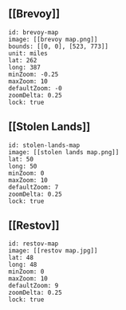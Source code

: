 ## [[Brevoy]]
```leaflet
id: brevoy-map
image: [[brevoy map.png]]
bounds: [[0, 0], [523, 773]]
unit: miles
lat: 262
long: 387
minZoom: -0.25
maxZoom: 10
defaultZoom: -0
zoomDelta: 0.25
lock: true
```

<p></p>

## [[Stolen Lands]]
```leaflet
id: stolen-lands-map
image: [[stolen lands map.png]]
lat: 50
long: 50
minZoom: 0
maxZoom: 10
defaultZoom: 7
zoomDelta: 0.25
lock: true
```

<p></p>

## [[Restov]]
```leaflet
id: restov-map
image: [[restov map.jpg]]
lat: 48
long: 48
minZoom: 0
maxZoom: 10
defaultZoom: 9
zoomDelta: 0.25
lock: true
```